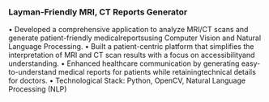 ### Layman-Friendly MRI, CT Reports Generator

• Developed a comprehensive application to analyze MRI/CT scans and generate patient-friendly medicalreportsusing Computer Vision and Natural Language Processing.
• Built a patient-centric platform that simplifies the interpretation of MRI and CT scan results with a focus on accessibilityand understanding.
• Enhanced healthcare communication by generating easy-to-understand medical reports for patients while retainingtechnical details for doctors.
• Technological Stack: Python, OpenCV, Natural Language Processing (NLP)
